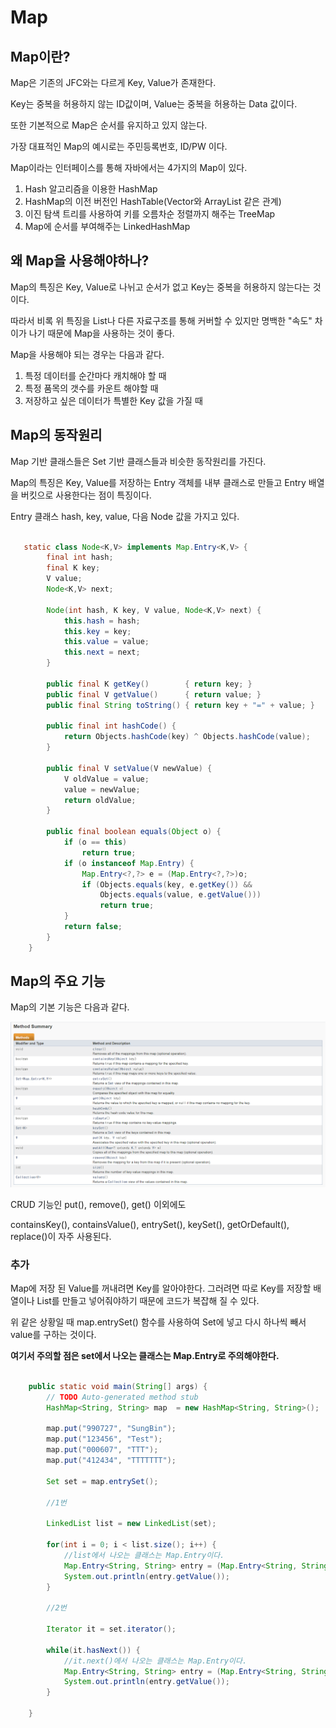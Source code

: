Map
===

## Map이란?

Map은 기존의 JFC와는 다르게 Key, Value가 존재한다.

Key는 중복을 허용하지 않는 ID값이며, Value는 중복을 허용하는 Data 값이다.

또한 기본적으로 Map은 순서를 유지하고 있지 않는다.

가장 대표적인 Map의 예시로는 주민등록번호, ID/PW 이다.

Map이라는 인터페이스를 통해 자바에서는 4가지의 Map이 있다.

1. Hash 알고리즘을 이용한 HashMap
2. HashMap의 이전 버전인 HashTable(Vector와 ArrayList 같은 관계)
3. 이진 탐색 트리를 사용하여 키를 오름차순 정렬까지 해주는 TreeMap
4.  Map에 순서를 부여해주는 LinkedHashMap 

## 왜 Map을 사용해야하나?

Map의 특징은 Key, Value로 나뉘고 순서가 없고 Key는 중복을 허용하지 않는다는 것이다.

따라서 비록 위 특징을 List나 다른 자료구조를 통해 커버할 수 있지만 명백한 "속도" 차이가 나기 때문에 Map을 사용하는 것이 좋다.

Map을 사용해야 되는 경우는 다음과 같다.

1. 특정 데이터를 순간마다 캐치해야 할 때
2. 특정 품목의 갯수를 카운트 해야할 때
3. 저장하고 싶은 데이터가 특별한 Key 값을 가질 때

## Map의 동작원리

Map 기반 클래스들은 Set 기반 클래스들과 비슷한 동작원리를 가진다.

Map의 특징은 Key, Value를 저장하는 Entry 객체를 내부 클래스로 만들고 Entry 배열을 버킷으로 사용한다는 점이 특징이다.

Entry 클래스 hash, key, value, 다음 Node 값을 가지고 있다.

```java

   static class Node<K,V> implements Map.Entry<K,V> {
        final int hash;
        final K key;
        V value;
        Node<K,V> next;

        Node(int hash, K key, V value, Node<K,V> next) {
            this.hash = hash;
            this.key = key;
            this.value = value;
            this.next = next;
        }

        public final K getKey()        { return key; }
        public final V getValue()      { return value; }
        public final String toString() { return key + "=" + value; }

        public final int hashCode() {
            return Objects.hashCode(key) ^ Objects.hashCode(value);
        }

        public final V setValue(V newValue) {
            V oldValue = value;
            value = newValue;
            return oldValue;
        }

        public final boolean equals(Object o) {
            if (o == this)
                return true;
            if (o instanceof Map.Entry) {
                Map.Entry<?,?> e = (Map.Entry<?,?>)o;
                if (Objects.equals(key, e.getKey()) &&
                    Objects.equals(value, e.getValue()))
                    return true;
            }
            return false;
        }
    }


```

## Map의 주요 기능

Map의 기본 기능은 다음과 같다.

![맵 기본 메서드](./img/map.png)

CRUD 기능인 put(), remove(), get() 이외에도

containsKey(), containsValue(), entrySet(), keySet(), getOrDefault(), replace()이 자주 사용된다.

### 추가

Map에 저장 된 Value를 꺼내려면 Key를 알아야한다. 그러려면 따로 Key를 저장할 배열이나 List를 만들고 넣어줘야하기 때문에 코드가 복잡해 질 수 있다.

위 같은 상황일 때 map.entrySet() 함수를 사용하여 Set에 넣고 다시 하나씩 빼서 value를 구하는 것이다.

<strong>여기서 주의할 점은 set에서 나오는 클래스는 Map.Entry로 주의해야한다.</strong>

```java

	public static void main(String[] args) {
		// TODO Auto-generated method stub
		HashMap<String, String> map  = new HashMap<String, String>();
		
		map.put("990727", "SungBin");
		map.put("123456", "Test");
		map.put("000607", "TTT");
		map.put("412434", "TTTTTTT");
		
		Set set = map.entrySet();
		
        //1번

		LinkedList list = new LinkedList(set);
		
		for(int i = 0; i < list.size(); i++) {
            //list에서 나오는 클래스는 Map.Entry이다.
			Map.Entry<String, String> entry = (Map.Entry<String, String>) list.get(i);
			System.out.println(entry.getValue());
		}
		
        //2번

        Iterator it = set.iterator();

		while(it.hasNext()) {
            //it.next()에서 나오는 클래스는 Map.Entry이다.
			Map.Entry<String, String> entry = (Map.Entry<String, String>) it.next();
			System.out.println(entry.getValue());
		}
	
	}

```


